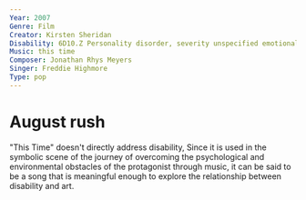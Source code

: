 ```yaml
---
Year: 2007
Genre: Film
Creator: Kirsten Sheridan
Disability: 6D10.Z Personality disorder, severity unspecified emotional instability
Music: this time
Composer: Jonathan Rhys Meyers 
Singer: Freddie Highmore
Type: pop
---
```


# August rush

"This Time" doesn't directly address disability, Since it is used in the symbolic scene of the journey of overcoming the psychological and environmental obstacles of the protagonist through music, it can be said to be a song that is meaningful enough to explore the relationship between disability and art.
